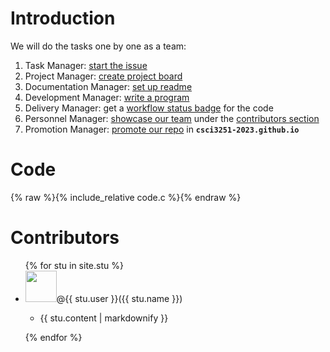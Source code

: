 # Introduction 
We will do the tasks one by one as a team:
1. Task Manager: [start the issue](https://github.com/csci3251-2023/project-team-h/issues/2)
2. Project Manager: [create project board](https://github.com/csci3251-2023/project-team-h/issues/3) 
3. Documentation Manager: [set up readme](https://github.com/csci3251-2023/project-team-h/issues/4) 
4. Development Manager: [write a program](https://github.com/csci3251-2023/project-team-h/issues/5)
5. Delivery Manager: get a [workflow status badge](https://github.com/csci3251-2023/project-team-h/issues/6) for the code
6. Personnel Manager: [showcase our team](https://github.com/csci3251-2023/project-team-h/issues/7) under the [contributors section](https://github.com/csci3251-2023/project-team-h#contributors)
7. Promotion Manager: [promote our repo](https://github.com/csci3251-2023/project-team-h/issues/8) in **`csci3251-2023.github.io`**

# Code
{% raw %}{% include_relative code.c %}{% endraw %}

# Contributors
<ul>
{% for stu in site.stu %}
  <li><img src = "{{ stu.image }}" height="50" width="50"/>@{{ stu.user }}({{ stu.name }})
      <ul>
          <li><p>{{ stu.content | markdownify }}</p></li>
      </ul>
  </li>
{% endfor %}
</ul>
